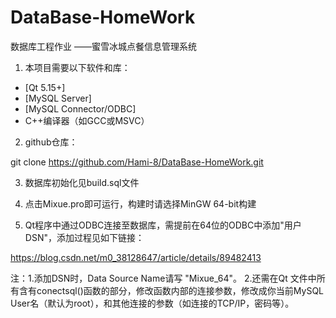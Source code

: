 # DataBase-HomeWork
数据库工程作业 ——蜜雪冰城点餐信息管理系统

1. 本项目需要以下软件和库：

- [Qt 5.15+]
- [MySQL Server]
- [MySQL Connector/ODBC]
- C++编译器（如GCC或MSVC）

2. github仓库：

git clone https://github.com/Hami-8/DataBase-HomeWork.git

3. 数据库初始化见build.sql文件

4. 点击Mixue.pro即可运行，构建时请选择MinGW 64-bit构建

5. Qt程序中通过ODBC连接至数据库，需提前在64位的ODBC中添加"用户DSN"，添加过程见如下链接：

https://blog.csdn.net/m0_38128647/article/details/89482413

注：1.添加DSN时，Data Source Name请写 "Mixue_64"。
2.还需在Qt 文件中所有含有conectsql()函数的部分，修改函数内部的连接参数，修改成你当前MySQL User名（默认为root），和其他连接的参数（如连接的TCP/IP，密码等）。